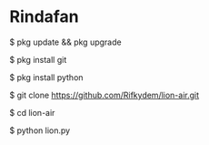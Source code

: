 # Rindafan


$ pkg update && pkg upgrade 


$ pkg install git 


$ pkg install python 


$ git clone https://github.com/Rifkydem/lion-air.git

$ cd lion-air


$ python lion.py

